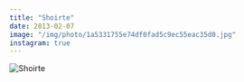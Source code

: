 ```yaml
---
title: "Shoirte"
date: 2013-02-07
image: "/img/photo/1a5331755e74df0fad5c9ec55eac35d0.jpg"
instagram: true
---
```


![Shoirte](/img/photo/1a5331755e74df0fad5c9ec55eac35d0.jpg)
